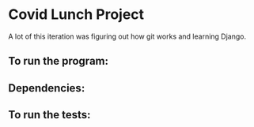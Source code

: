 # Covid Lunch Project

A lot of this iteration was figuring out how git works and learning Django.

## To run the program:

## Dependencies:

## To run the tests:
